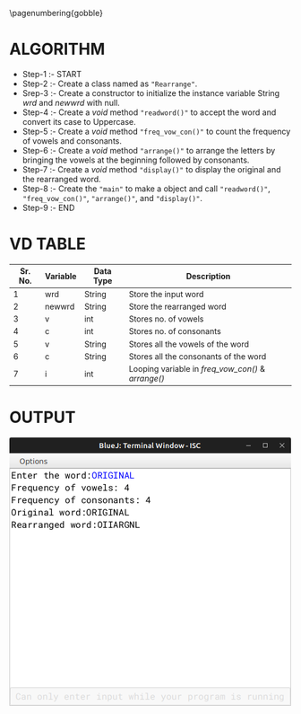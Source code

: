 \pagenumbering{gobble}

# ALGORITHM

- Step-1 :- START
- Step-2 :- Create a class named as `"Rearrange"`.
- Srep-3 :- Create a constructor to initialize the instance variable String *wrd* and *newwrd* with null.
- Step-4 :- Create a *void* method `"readword()"` to accept the word and convert its case to Uppercase.
- Step-5 :- Create a *void* method `"freq_vow_con()"` to count the frequency of vowels and consonants.
- Step-6 :- Create a *void* method `"arrange()"` to arrange the letters by bringing the vowels at the beginning followed by consonants.
- Step-7 :- Create a *void* method `"display()"` to display the original and the rearranged word.
- Step-8 :- Create the `"main"` to make a object and call `"readword()"`, `"freq_vow_con()"`, `"arrange()"`, and `"display()"`.
- Step-9 :- END

# VD TABLE

| Sr. No. | Variable | Data Type | Description |
| --- | --- | --- | --- |
| 1 | wrd | String | Store the input word |
| 2 | newwrd | String | Store the rearranged word |
| 3 | v | int | Stores no. of vowels |
| 4 | c | int | Stores no. of consonants |
| 5 | v | String | Stores all the vowels of the word |
| 6 | c | String | Stores all the consonants of the word |
| 7 | i | int | Looping variable in *freq_vow_con()* & *arrange()* |

# OUTPUT
 

![](output.png)
